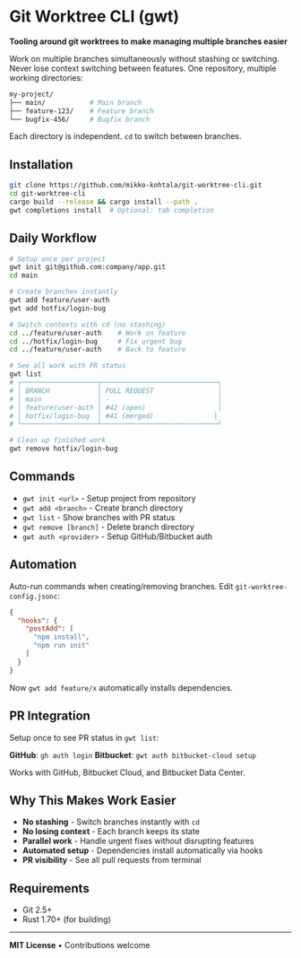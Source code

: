# Git Worktree CLI (gwt)

**Tooling around git worktrees to make managing multiple branches easier**

Work on multiple branches simultaneously without stashing or switching. Never lose context switching between features. One repository, multiple working directories:

```bash
my-project/
├── main/           # Main branch
├── feature-123/    # Feature branch  
└── bugfix-456/     # Bugfix branch
```

Each directory is independent. `cd` to switch between branches.

## Installation

```bash
git clone https://github.com/mikko-kohtala/git-worktree-cli.git
cd git-worktree-cli
cargo build --release && cargo install --path .
gwt completions install  # Optional: tab completion
```

## Daily Workflow

```bash
# Setup once per project
gwt init git@github.com:company/app.git
cd main

# Create branches instantly
gwt add feature/user-auth
gwt add hotfix/login-bug

# Switch contexts with cd (no stashing)
cd ../feature/user-auth    # Work on feature
cd ../hotfix/login-bug     # Fix urgent bug
cd ../feature/user-auth    # Back to feature

# See all work with PR status
gwt list
# ┌───────────────────┬─────────────────────────────┐
# │ BRANCH            │ PULL REQUEST                │
# │ main              │ -                           │
# │ feature/user-auth │ #42 (open)                  │
# │ hotfix/login-bug  │ #41 (merged)               │
# └───────────────────┴─────────────────────────────┘

# Clean up finished work
gwt remove hotfix/login-bug
```

## Commands

- `gwt init <url>` - Setup project from repository
- `gwt add <branch>` - Create branch directory  
- `gwt list` - Show branches with PR status
- `gwt remove [branch]` - Delete branch directory
- `gwt auth <provider>` - Setup GitHub/Bitbucket auth

## Automation

Auto-run commands when creating/removing branches. Edit `git-worktree-config.jsonc`:

```json
{
  "hooks": {
    "postAdd": [
      "npm install",
      "npm run init"
    ]
  }
}
```

Now `gwt add feature/x` automatically installs dependencies.

## PR Integration

Setup once to see PR status in `gwt list`:

**GitHub**: `gh auth login`
**Bitbucket**: `gwt auth bitbucket-cloud setup`

Works with GitHub, Bitbucket Cloud, and Bitbucket Data Center.

## Why This Makes Work Easier

- **No stashing** - Switch branches instantly with `cd`
- **No losing context** - Each branch keeps its state
- **Parallel work** - Handle urgent fixes without disrupting features
- **Automated setup** - Dependencies install automatically via hooks
- **PR visibility** - See all pull requests from terminal

## Requirements

- Git 2.5+
- Rust 1.70+ (for building)

---

**MIT License** • Contributions welcome
